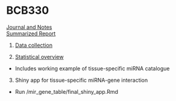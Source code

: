 # BCB330
[Journal and Notes](https://github.com/helen307/BCB330/wiki)<br/>
[Summarized Report](https://github.com/helen307/BCB330/wiki/final_report)<br/>
1. [Data collection](https://htmlpreview.github.io/?https://github.com/helen307/BCB330/blob/master/get_data_mir_expr/normal_tissues/heart/heart.nb.html)<br/>


2. [Statistical overview](https://htmlpreview.github.io/?https://github.com/helen307/BCB330/blob/master/mir_expr_table/iid.nb.html)<br/>

* Includes working example of tissue-specific miRNA catalogue
3. Shiny app for tissue-specific miRNA-gene interaction
* Run /mir_gene_table/final_shiny_app.Rmd

